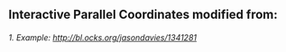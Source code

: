 ## Interactive Parallel Coordinates modified from:
###### 1. Example: http://bl.ocks.org/jasondavies/1341281
